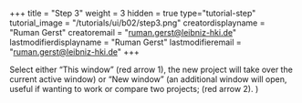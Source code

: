 +++
title = "Step 3"
weight = 3
hidden = true
type="tutorial-step"
tutorial_image = "/tutorials/ui/b02/step3.png"
creatordisplayname = "Ruman Gerst"
creatoremail = "ruman.gerst@leibniz-hki.de"
lastmodifierdisplayname = "Ruman Gerst"
lastmodifieremail = "ruman.gerst@leibniz-hki.de"
+++

Select either “This window” (red arrow 1), the new project will take over the current active window) or “New window” (an additional window will open, useful if wanting to work or compare two projects; (red arrow 2). )
